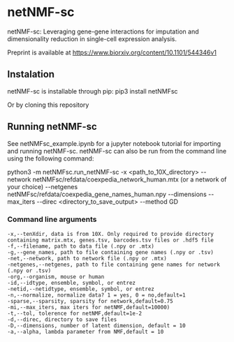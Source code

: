 # netNMF-sc
netNMF-sc: Leveraging gene-gene interactions for imputation and dimensionality reduction in single-cell expression analysis.

Preprint is available at https://www.biorxiv.org/content/10.1101/544346v1

## Instalation 
netNMF-sc is installable through pip:
pip3 install netNMFsc

Or by cloning this repository

## Running netNMF-sc
See netNMFsc_example.ipynb for a jupyter notebook tutorial for importing and running netNMF-sc. netNMF-sc can also be run from the command line using the following command:

python3 -m netNMFsc.run_netNMF-sc -x <path_to_10X_directory> --network netNMFsc/refdata/coexpedia_network_human.mtx (or a network of your choice) --netgenes netNMFsc/refdata/coexpedia_gene_names_human.npy --dimensions <integer> --max_iters <integer> --direc <directory_to_save_output> --method GD

### Command line arguments
    -x,--tenXdir, data is from 10X. Only required to provide directory containing matrix.mtx, genes.tsv, barcodes.tsv files or .hdf5 file
    -f,--filename, path to data file (.npy or .mtx)
    -g,--gene_names, path to file containing gene names (.npy or .tsv)
    -net,--network, path to network file (.npy or .mtx)
    -netgenes,--netgenes, path to file containing gene names for network (.npy or .tsv)
    -org,--organism, mouse or human
    -id,--idtype, ensemble, symbol, or entrez
    -netid,--netidtype, ensemble, symbol, or entrez
    -n,--normalize, normalize data? 1 = yes, 0 = no,default=1
    -sparse,--sparsity, sparsity for network,default=0.75
    -mi,--max_iters, max iters for netNMF,default=10000)
    -t,--tol, tolerence for netNMF,default=1e-2
    -d,--direc, directory to save files
    -D,--dimensions, number of latent dimension, default = 10
    -a,--alpha, lambda parameter from NMF,default = 10
